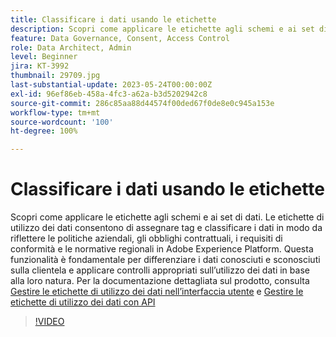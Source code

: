 ```yaml
---
title: Classificare i dati usando le etichette
description: Scopri come applicare le etichette agli schemi e ai set di dati.
feature: Data Governance, Consent, Access Control
role: Data Architect, Admin
level: Beginner
jira: KT-3992
thumbnail: 29709.jpg
last-substantial-update: 2023-05-24T00:00:00Z
exl-id: 96ef86eb-458a-4fc3-a62a-b3d5202942c8
source-git-commit: 286c85aa88d44574f00ded67f0de8e0c945a153e
workflow-type: tm+mt
source-wordcount: '100'
ht-degree: 100%

---
```


# Classificare i dati usando le etichette

Scopri come applicare le etichette agli schemi e ai set di dati. Le etichette di utilizzo dei dati consentono di assegnare tag e classificare i dati in modo da riflettere le politiche aziendali, gli obblighi contrattuali, i requisiti di conformità e le normative regionali in Adobe Experience Platform. Questa funzionalità è fondamentale per differenziare i dati conosciuti e sconosciuti sulla clientela e applicare controlli appropriati sull’utilizzo dei dati in base alla loro natura. Per la documentazione dettagliata sul prodotto, consulta [Gestire le etichette di utilizzo dei dati nell’interfaccia utente](https://experienceleague.adobe.com/docs/experience-platform/data-governance/labels/user-guide.html?lang=it) e [Gestire le etichette di utilizzo dei dati con API](https://experienceleague.adobe.com/docs/experience-platform/data-governance/labels/dataset-api.html?lang=it)

>[!VIDEO](https://video.tv.adobe.com/v/29709?learn=on&enablevpops)
